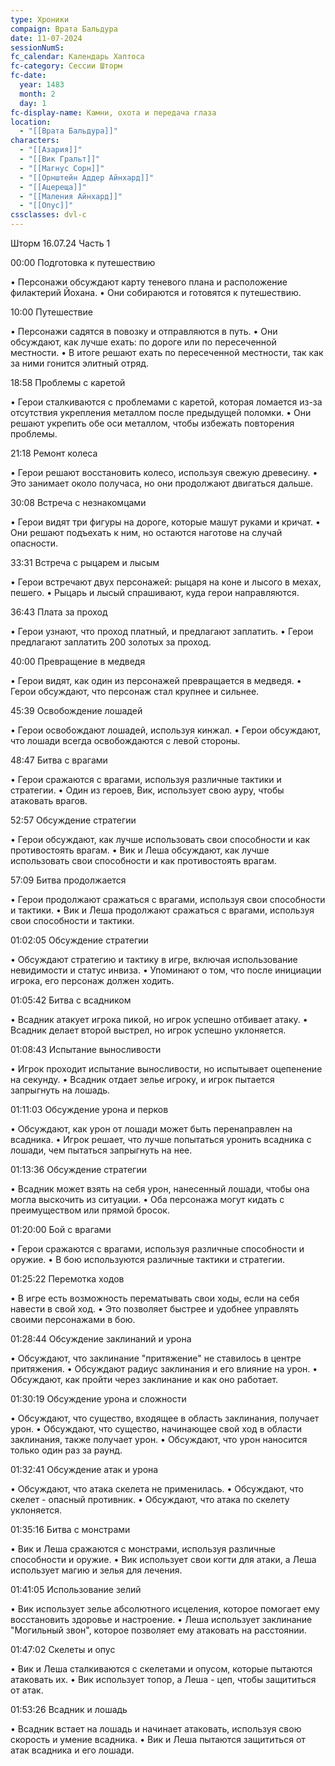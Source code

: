 ```yaml
---
type: Хроники
compaign: Врата Бальдура
date: 11-07-2024
sessionNumS: 
fc_calendar: Календарь Хаптоса
fc-category: Сессии Шторм
fc-date:  
  year: 1483
  month: 2
  day: 1
fc-display-name: Камни, охота и передача глаза
location:
  - "[[Врата Бальдура]]"
characters:
  - "[[Азария]]"
  - "[[Вик Гральт]]"
  - "[[Магнус Сорн]]"
  - "[[Орнштейн Аддер Айнхард]]"
  - "[[Ацереща]]"
  - "[[Маления Айнхард]]"
  - "[[Опус]]" 
cssclasses: dvl-c
---
```


Шторм 16.07.24 Часть 1

00:00 Подготовка к путешествию

• Персонажи обсуждают карту теневого плана и расположение филактерий Йохана.
• Они собираются и готовятся к путешествию.

10:00 Путешествие

• Персонажи садятся в повозку и отправляются в путь.
• Они обсуждают, как лучше ехать: по дороге или по пересеченной местности.
• В итоге решают ехать по пересеченной местности, так как за ними гонится элитный отряд.

18:58 Проблемы с каретой

• Герои сталкиваются с проблемами с каретой, которая ломается из-за отсутствия укрепления металлом после предыдущей поломки.
• Они решают укрепить обе оси металлом, чтобы избежать повторения проблемы.

21:18 Ремонт колеса

• Герои решают восстановить колесо, используя свежую древесину.
• Это занимает около получаса, но они продолжают двигаться дальше.

30:08 Встреча с незнакомцами

• Герои видят три фигуры на дороге, которые машут руками и кричат.
• Они решают подъехать к ним, но остаются наготове на случай опасности.

33:31 Встреча с рыцарем и лысым

• Герои встречают двух персонажей: рыцаря на коне и лысого в мехах, пешего.
• Рыцарь и лысый спрашивают, куда герои направляются.

36:43 Плата за проход

• Герои узнают, что проход платный, и предлагают заплатить.
• Герои предлагают заплатить 200 золотых за проход.

40:00 Превращение в медведя

• Герои видят, как один из персонажей превращается в медведя.
• Герои обсуждают, что персонаж стал крупнее и сильнее.

45:39 Освобождение лошадей

• Герои освобождают лошадей, используя кинжал.
• Герои обсуждают, что лошади всегда освобождаются с левой стороны.

48:47 Битва с врагами

• Герои сражаются с врагами, используя различные тактики и стратегии.
• Один из героев, Вик, использует свою ауру, чтобы атаковать врагов.

52:57 Обсуждение стратегии

• Герои обсуждают, как лучше использовать свои способности и как противостоять врагам.
• Вик и Леша обсуждают, как лучше использовать свои способности и как противостоять врагам.

57:09 Битва продолжается

• Герои продолжают сражаться с врагами, используя свои способности и тактики.
• Вик и Леша продолжают сражаться с врагами, используя свои способности и тактики.

01:02:05 Обсуждение стратегии

• Обсуждают стратегию и тактику в игре, включая использование невидимости и статус инвиза.
• Упоминают о том, что после инициации игрока, его персонаж должен ходить.

01:05:42 Битва с всадником

• Всадник атакует игрока пикой, но игрок успешно отбивает атаку.
• Всадник делает второй выстрел, но игрок успешно уклоняется.

01:08:43 Испытание выносливости

• Игрок проходит испытание выносливости, но испытывает оцепенение на секунду.
• Всадник отдает зелье игроку, и игрок пытается запрыгнуть на лошадь.

01:11:03 Обсуждение урона и перков

• Обсуждают, как урон от лошади может быть перенаправлен на всадника.
• Игрок решает, что лучше попытаться уронить всадника с лошади, чем пытаться запрыгнуть на нее.

01:13:36 Обсуждение стратегии

• Всадник может взять на себя урон, нанесенный лошади, чтобы она могла выскочить из ситуации.
• Оба персонажа могут кидать с преимуществом или прямой бросок.

01:20:00 Бой с врагами

• Герои сражаются с врагами, используя различные способности и оружие.
• В бою используются различные тактики и стратегии.

01:25:22 Перемотка ходов

• В игре есть возможность перематывать свои ходы, если на себя навести в свой ход.
• Это позволяет быстрее и удобнее управлять своими персонажами в бою.

01:28:44 Обсуждение заклинаний и урона

• Обсуждают, что заклинание "притяжение" не ставилось в центре притяжения.
• Обсуждают радиус заклинания и его влияние на урон.
• Обсуждают, как пройти через заклинание и как оно работает.

01:30:19 Обсуждение урона и сложности

• Обсуждают, что существо, входящее в область заклинания, получает урон.
• Обсуждают, что существо, начинающее свой ход в области заклинания, также получает урон.
• Обсуждают, что урон наносится только один раз за раунд.

01:32:41 Обсуждение атак и урона

• Обсуждают, что атака скелета не применилась.
• Обсуждают, что скелет - опасный противник.
• Обсуждают, что атака по скелету уклоняется.

01:35:16 Битва с монстрами

• Вик и Леша сражаются с монстрами, используя различные способности и оружие.
• Вик использует свои когти для атаки, а Леша использует магию и зелья для лечения.

01:41:05 Использование зелий

• Вик использует зелье абсолютного исцеления, которое помогает ему восстановить здоровье и настроение.
• Леша использует заклинание "Могильный звон", которое позволяет ему атаковать на расстоянии.

01:47:02 Скелеты и опус

• Вик и Леша сталкиваются с скелетами и опусом, которые пытаются атаковать их.
• Вик использует топор, а Леша - цеп, чтобы защититься от атак.

01:53:26 Всадник и лошадь

• Всадник встает на лошадь и начинает атаковать, используя свою скорость и умение всадника.
• Вик и Леша пытаются защититься от атак всадника и его лошади.

